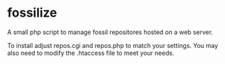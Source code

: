 fossilize
=========

A small php script to manage fossil repositores hosted on a web server.

To install adjust repos.cgi and repos.php to match your settings. You
may also need to modify the .htaccess file to meet your needs.
